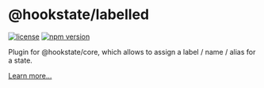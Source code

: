 # @hookstate/labelled

[![license](https://img.shields.io/github/license/avkonst/hookstate)](https://img.shields.io/github/license/avkonst/hookstate) [![npm version](https://img.shields.io/npm/v/@hookstate/labelled.svg?maxAge=300&label=version&colorB=007ec6)](https://www.npmjs.com/package/@hookstate/labelled)

Plugin for @hookstate/core, which allows to assign a label / name / alias for a state.

[Learn more...](https://hookstate.js.org/docs/extensions-labelled)

